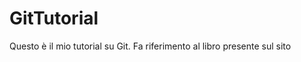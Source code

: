 # GitTutorial
Questo è il mio tutorial su Git. Fa riferimento al libro presente sul sito <a href="http://git-scm.com/book/it/v1"></a> 
